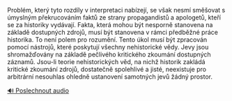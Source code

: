 
Problém, který tyto rozdíly v interpretaci nabízejí, se však nesmí směšovat s úmyslným překrucováním faktů ze strany propagandistů a apologetů, kteří se za historiky vydávají. Fakta, která mohou být nesporně stanovena na základě dostupných zdrojů, musí být stanovena v rámci předběžné práce historika. To není polem pro rozumění. Tento úkol musí být zpracován pomocí nástrojů, které poskytují všechny nehistorické vědy. Jevy jsou shromažďovány na základě pečlivého kritického zkoumání dostupných záznamů. Jsou-li teorie nehistorických věd, na nichž historik zakládá kritické zkoumání zdrojů, dostatečně spolehlivé a jisté, neexistuje pro arbitrární nesouhlas ohledně ustanovení samotných jevů žádný prostor.

[🔊 Poslechnout audio](/data/7-paragraphs/audio/chapter_19/para_003-Problm-kter-tyto-rozdly-v-interpretaci-nabzej.mp3)
